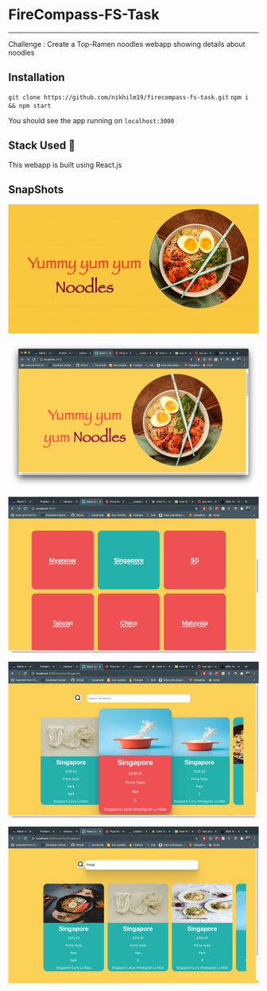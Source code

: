 # FireCompass-FS-Task

---

Challenge : Create a Top-Ramen noodles webapp showing details about noodles

## Installation

`git clone https://github.com/nikhilm19/firecompass-fs-task.git`
`npm i && npm start`

You should see the app running on `localhost:3000`

## Stack Used 🚀

This webapp is built using React.js

## SnapShots

![Demo](demos/demo-noodles.gif?raw=true "Demo")

![Home](demos/home.png?raw=true "Home")

![Countries](demos/countries.png?raw=true "Countries")

![Top](demos/top.png?raw=true "top")

![Search](demos/search.png?raw=true "Search")
